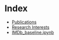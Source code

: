 # Index
* [Publications](publications.md)
* [Research Interests](research_interests.md)
* [IMDb_baseline.ipynb](https://colab.research.google.com/github/tianjianjiang/playground/blob/master/IMDb_baseline.ipynb)
